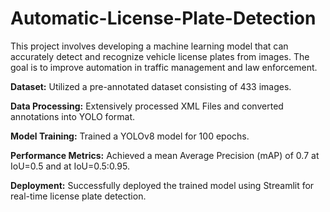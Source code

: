 # Automatic-License-Plate-Detection
This project involves developing a machine learning model that can accurately detect and recognize vehicle license plates from images. The goal is to improve automation in traffic management and law enforcement.

**Dataset:** Utilized a pre-annotated dataset consisting of 433 images.

**Data Processing:** Extensively processed XML Files and converted annotations into YOLO format.

**Model Training:** Trained a YOLOv8 model for 100 epochs.

**Performance Metrics:** Achieved a mean Average Precision (mAP) of 0.7 at IoU=0.5 and at IoU=0.5:0.95.

**Deployment:** Successfully deployed the trained model using Streamlit for real-time license plate detection.
